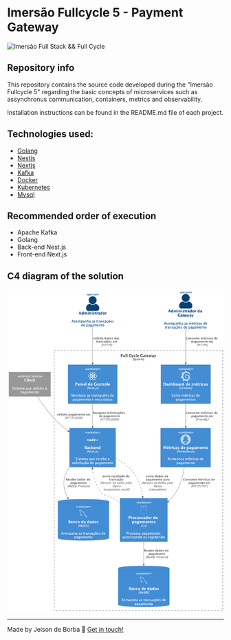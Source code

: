 # Imersão Fullcycle 5 - Payment Gateway
![Imersão Full Stack && Full Cycle](https://events-fullcycle.s3.amazonaws.com/events-fullcycle/static/site/img/grupo_4417.png)

## Repository info

This repository contains the source code developed during the "Imersão Fullcycle 5" regarding the basic concepts of microservices such as assynchronus communication, containers, metrics and observability.

Installation instructions can be found in the README.md file of each project.

## Technologies used:

- [Golang][golang]
- [Nestjs][nestjs]
- [Nextjs][nextjs]
- [Kafka][kafka]
- [Docker][docker]
- [Kubernetes][kubernetes]
- [Mysql][mysql]


## Recommended order of execution

* Apache Kafka
* Golang
* Back-end Nest.js
* Front-end Next.js

## C4 diagram of the solution
![Diagrama C4](img/c4.png)

---
Made by Jeison de Borba :wave: [Get in touch!](https://www.linkedin.com/in/jeison-de-borba/)

[golang]: https://go.dev/
[nestjs]: https://nestjs.com/
[nextjs]: https://nextjs.org/
[kafka]: https://kafka.apache.org/
[docker]: https://www.docker.com/
[kubernetes]: https://kubernetes.io/
[mysql]: https://bitnami.com/stack/mysql

